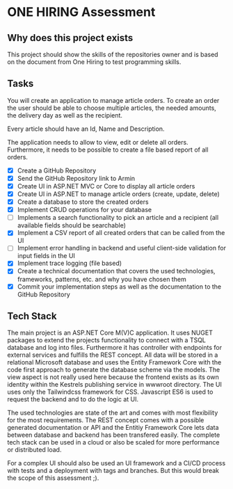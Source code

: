 # ONE HIRING Assessment

## Why does this project exists

This project should show the skills of the repositories owner and is based on the document from One Hiring to test programming skills.

## Tasks

You will create an application to manage article orders. To create an order the user should be able to
choose multiple articles, the needed amounts, the delivery day as well as the recipient.

Every article should have an Id, Name and Description.

The application needs to allow to view, edit or delete all orders. Furthermore, it needs to be possible to
create a file based report of all orders.

- [x] Create a GitHub Repository
- [x] Send the GitHub Repository link to Armin
- [x] Create UI in ASP.NET MVC or Core to display all article orders
- [x] Create UI in ASP.NET to manage article orders (create, update, delete)
- [x] Create a database to store the created orders
- [x] Implement CRUD operations for your database
- [ ] Implements a search functionality to pick an article and a recipient (all available fields should be searchable)
- [x] Implement a CSV report of all created orders that can be called from the UI
- [ ] Implement error handling in backend and useful client-side validation for input fields in the UI
- [x] Implement trace logging (file based)
- [x] Create a technical documentation that covers the used technologies, frameworks, patterns, etc. and why you have chosen them
- [x] Commit your implementation steps as well as the documentation to the GitHub Repository

## Tech Stack

The main project is an ASP.NET Core M(V)C application. It uses NUGET packages to extend the projects functionality to
connect with a TSQL database and log into files. Furthermore it has controller with endpoints for external services and fulfills the REST concept.
All data will be stored in a relational Microsoft database and uses the Entity Framework Core with the code first approach to generate the database scheme via the models. The view aspect is not really used here because the frontend exists as its own identity within the Kestrels publishing service in wwwroot directory.
The UI uses only the Tailwindcss framework for CSS. Javascript ES6 is used to request the backend and to do the logic at UI.

The used technologies are state of the art and comes with most flexibility for the most requirements. The REST concept comes with a possible generated documentation or API and the Entitiy Framework Core lets data between database and backend has been transfered easily. The complete tech stack can be used in a cloud or also be scaled for more performance or distributed load.

For a complex UI should also be used an UI framework and a CI/CD process with tests and a deployment with tags and branches. But this would break the scope of this assessment ;).
